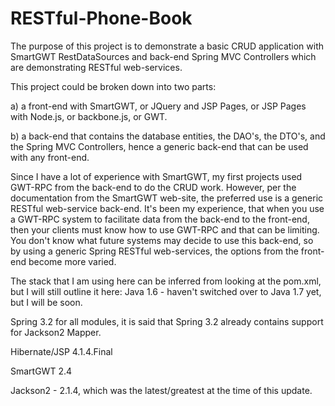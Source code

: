 RESTful-Phone-Book
==================
The purpose of this project is to demonstrate a basic CRUD application with SmartGWT RestDataSources and back-end 
Spring MVC Controllers which are demonstrating RESTful web-services.   

This project could be broken down into two parts:

a) a front-end with SmartGWT, or JQuery and JSP Pages, or JSP Pages with Node.js, or backbone.js, or GWT.

b) a back-end that contains the database entities, the DAO's, the DTO's, and the Spring MVC Controllers, 
hence a generic back-end that can be used with any front-end.

Since I have a lot of experience with SmartGWT, my first projects used GWT-RPC from the back-end to do the CRUD work.
However, per the documentation from the SmartGWT web-site, the preferred use is a generic RESTful web-service back-end.
It's been my experience, that when you use a GWT-RPC system to facilitate data from the back-end to the front-end, then 
your clients must know how to use GWT-RPC and that can be limiting.  You don't know what future systems may decide to
use this back-end, so by using a generic Spring RESTful web-services, the options from the front-end become more varied.

The stack that I am using here can be inferred from looking at the pom.xml, but I will still outline it here:
Java 1.6 - haven't switched over to Java 1.7 yet, but I will be soon.

Spring 3.2 for all modules, it is said that Spring 3.2 already contains support for Jackson2 Mapper.

Hibernate/JSP 4.1.4.Final

SmartGWT 2.4

Jackson2 - 2.1.4, which was the latest/greatest at the time of this update.
